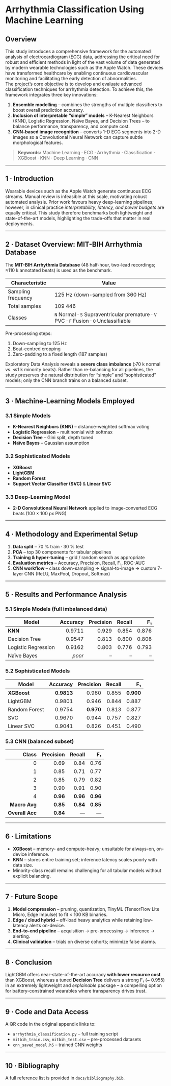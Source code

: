 # Arrhythmia Classification Using Machine Learning

## Overview

This study introduces a comprehensive framework for the automated analysis of electrocardiogram (ECG) data, addressing the critical need for robust and efficient methods in light of the vast volume of data generated by modern wearable technologies such as the Apple Watch. These devices have transformed healthcare by enabling continuous cardiovascular monitoring and facilitating the early detection of abnormalities.  
The project’s core objective is to develop and evaluate advanced classification techniques for arrhythmia detection. To achieve this, the framework integrates three key innovations:  

1. **Ensemble modelling** – combines the strengths of multiple classifiers to boost overall prediction accuracy.  
2. **Inclusion of interpretable “simple” models** – K-Nearest Neighbors (KNN), Logistic Regression, Naïve Bayes, and Decision Trees – to balance performance, transparency, and compute cost.  
3. **CNN-based image recognition** – converts 1-D ECG segments into 2-D images so a Convolutional Neural Network can capture subtle morphological features.

> **Keywords:** Machine Learning · ECG · Arrhythmia · Classification · XGBoost · KNN · Deep Learning · CNN  

---

## 1 · Introduction

Wearable devices such as the Apple Watch generate continuous ECG streams. Manual review is infeasible at this scale, motivating robust automated analysis. Prior work favours heavy deep-learning pipelines; however, in clinical practice *interpretability, latency, and power budgets* are equally critical. This study therefore benchmarks both lightweight and state-of-the-art models, highlighting the trade-offs that matter in real deployments.

---

## 2 · Dataset Overview: MIT-BIH Arrhythmia Database

The **MIT-BIH Arrhythmia Database** (48 half-hour, two-lead recordings; ≈110 k annotated beats) is used as the benchmark.

| Characteristic | Value |
|---------------|-------|
| Sampling frequency | 125 Hz (down-sampled from 360 Hz) |
| Total samples | 109 446 |
| Classes | `N` Normal · `S` Supraventricular premature · `V` PVC · `F` Fusion · `Q` Unclassifiable |

Pre-processing steps:  

1. Down-sampling to 125 Hz  
2. Beat-centred cropping  
3. Zero-padding to a fixed length (187 samples)  

Exploratory Data Analysis reveals a **severe class imbalance** (›70 k normal vs. ≪1 k minority beats). Rather than re-balancing for all pipelines, the study preserves the natural distribution for “simple” and “sophisticated” models; only the CNN branch trains on a balanced subset.

---

## 3 · Machine-Learning Models Employed

### 3.1 Simple Models
* **K-Nearest Neighbors (KNN)** – distance-weighted softmax voting  
* **Logistic Regression** – multinomial with softmax  
* **Decision Tree** – Gini split, depth tuned  
* **Naïve Bayes** – Gaussian assumption  

### 3.2 Sophisticated Models
* **XGBoost**  
* **LightGBM**  
* **Random Forest**  
* **Support Vector Classifier (SVC)** & **Linear SVC**

### 3.3 Deep-Learning Model
* **2-D Convolutional Neural Network** applied to image-converted ECG beats (100 × 100 px PNG)

---

## 4 · Methodology and Experimental Setup

1. **Data split** – 70 % train · 30 % test  
2. **PCA** – top 30 components for tabular pipelines  
3. **Training & hyper-tuning** – grid / random search as appropriate  
4. **Evaluation metrics** – Accuracy, Precision, Recall, F₁, ROC-AUC  
5. **CNN workflow** – class down-sampling → signal-to-image → custom 7-layer CNN (ReLU, MaxPool, Dropout, Softmax)

---

## 5 · Results and Performance Analysis

### 5.1 Simple Models (full imbalanced data)

| Model | Accuracy | Precision | Recall | F₁ |
|-------|---------:|----------:|-------:|---:|
| **KNN** | 0.9711 | 0.929 | 0.854 | 0.876 |
| Decision Tree | 0.9547 | 0.813 | 0.800 | 0.806 |
| Logistic Regression | 0.9162 | 0.803 | 0.776 | 0.793 |
| Naïve Bayes | *poor* | – | – | – |

### 5.2 Sophisticated Models

| Model | Accuracy | Precision | Recall | F₁ |
|-------|---------:|----------:|-------:|---:|
| **XGBoost** | **0.9813** | 0.960 | 0.855 | **0.900** |
| LightGBM | 0.9801 | 0.946 | 0.844 | 0.887 |
| Random Forest | 0.9754 | **0.970** | 0.813 | 0.877 |
| SVC | 0.9670 | 0.944 | 0.757 | 0.827 |
| Linear SVC | 0.9041 | 0.826 | 0.451 | 0.490 |

### 5.3 CNN (balanced subset)

| Class | Precision | Recall | F₁ |
|------:|----------:|-------:|---:|
| 0 | 0.69 | 0.84 | 0.76 |
| 1 | 0.85 | 0.71 | 0.77 |
| 2 | 0.85 | 0.79 | 0.82 |
| 3 | 0.90 | 0.91 | 0.90 |
| 4 | **0.96** | **0.96** | **0.96** |
| **Macro Avg** | **0.85** | **0.84** | **0.85** |
| **Overall Acc** | **0.84** | — | — |

---

## 6 · Limitations

* **XGBoost** – memory- and compute-heavy; unsuitable for always-on, on-device inference.  
* **KNN** – stores entire training set; inference latency scales poorly with data size.  
* Minority-class recall remains challenging for all tabular models without explicit balancing.

---

## 7 · Future Scope

1. **Model compression** – pruning, quantization, TinyML (TensorFlow Lite Micro, Edge Impulse) to fit < 100 KB binaries.  
2. **Edge / cloud hybrid** – off-load heavy analytics while retaining low-latency alerts on-device.  
3. **End-to-end pipeline** – acquisition → pre-processing → inference → alerting.  
4. **Clinical validation** – trials on diverse cohorts; minimize false alarms.

---

## 8 · Conclusion

LightGBM offers near-state-of-the-art accuracy **with lower resource cost** than XGBoost, whereas a tuned **Decision Tree** delivers a strong F₁ (~ 0.955) in an extremely lightweight and *explainable* package – a compelling option for battery-constrained wearables where transparency drives trust.

---

## 9 · Code and Data Access

A QR code in the original appendix links to:  

* `arrhythmia_classification.py` – full training script  
* `mitbih_train.csv`, `mitbih_test.csv` – pre-processed datasets  
* `cnn_saved_model.h5` – trained CNN weights  

---

## 10 · Bibliography

A full reference list is provided in `docs/bibliography.bib`.

